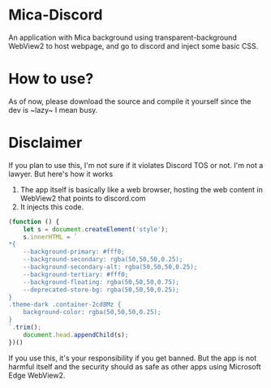# Mica-Discord

An application with Mica background using transparent-background WebView2 to host webpage, and go to discord and inject some basic CSS.

# How to use?
As of now, please download the source and compile it yourself since the dev is ~lazy~ I mean busy.

# Disclaimer
If you plan to use this, I'm not sure if it violates Discord TOS or not. I'm not a lawyer. But here's how it works
1. The app itself is basically like a web browser, hosting the web content in WebView2 that points to discord.com
2. It injects this code.
```javascript
(function () {
    let s = document.createElement('style');
    s.innerHTML = `
*{
    --background-primary: #fff0;
    --background-secondary: rgba(50,50,50,0.25);
    --background-secondary-alt: rgba(50,50,50,0.25);
    --background-tertiary: #fff0;
    --background-floating: rgba(50,50,50,0.75);
    --deprecated-store-bg: rgba(50,50,50,0.25);
}
.theme-dark .container-2cd8Mz {
    background-color: rgba(50,50,50,0.25);
}
`.trim();
    document.head.appendChild(s);
})()
```
If you use this, it's your responsibility if you get banned. But the app is not harmful itself and the security should as safe as other apps using Microsoft Edge WebView2.
